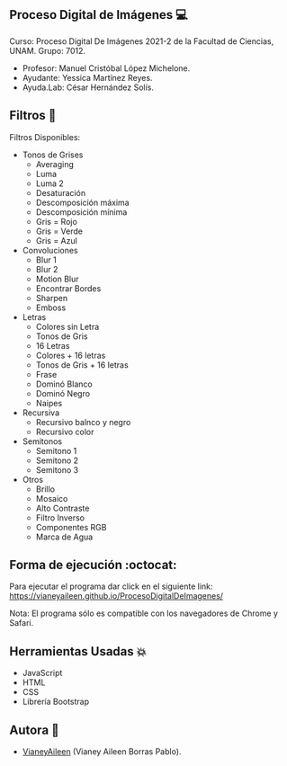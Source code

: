 ## Proceso Digital de Imágenes :computer:
Curso: Proceso Digital De Imágenes 2021-2 de la Facultad de Ciencias, UNAM.
Grupo: 7012.
- Profesor: Manuel Cristóbal López Michelone.
- Ayudante: Yessica Martínez Reyes.
- Ayuda.Lab: César Hernández Solís.

## Filtros :star2:
Filtros Disponibles:
- Tonos de Grises
    - Averaging
    - Luma
    - Luma 2
    - Desaturación
    - Descomposición máxima
    - Descomposición mínima
    - Gris = Rojo
    - Gris = Verde
    - Gris = Azul
- Convoluciones
    - Blur 1
    - Blur 2
    - Motion Blur
    - Encontrar Bordes
    - Sharpen
    - Emboss
- Letras
    - Colores sin Letra
    - Tonos de Gris
    - 16 Letras
    - Colores + 16 letras
    - Tonos de Gris + 16 letras
    - Frase
    - Dominó Blanco
    - Dominó Negro
    - Naipes
- Recursiva
    - Recursivo balnco y negro
    - Recursivo color
- Semitonos
    - Semitono 1
    - Semitono 2
    - Semitono 3
- Otros
    - Brillo
    - Mosaico
    - Alto Contraste
    - Filtro Inverso
    - Componentes RGB
    - Marca de Agua


## Forma de ejecución :octocat:
Para ejecutar el programa dar click en el siguiente link:
https://vianeyaileen.github.io/ProcesoDigitalDeImagenes/

Nota: El programa sólo es compatible con los navegadores de Chrome y Safari.

## Herramientas Usadas :collision:
- JavaScript
- HTML
- CSS
- Librería Bootstrap

## Autora :bust_in_silhouette:
- [VianeyAileen](https://github.com/VianeyAileen) (Vianey Aileen Borras Pablo).

